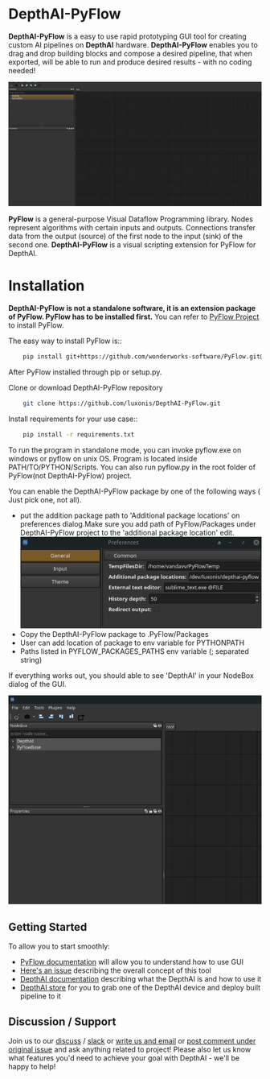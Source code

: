 # DepthAI-PyFlow
**DepthAI-PyFlow** is a easy to use rapid prototyping GUI tool for creating custom AI pipelines on **DepthAI** hardware. 
**DepthAI-PyFlow** enables you to drag and drop building blocks and compose a desired pipeline, that when exported, will be able to run and produce 
desired results - with no coding needed! 

 ![quickdemo](docs/img/demo.gif)

**PyFlow** is a general-purpose Visual Dataflow Programming library. Nodes represent algorithms with certain inputs and outputs. Connections transfer data from the output (source) of the first node to the input (sink) of the second one. **DepthAI-PyFlow** is a visual scripting extension for PyFlow for DepthAI.

# Installation
**DepthAI-PyFlow is not a standalone software, it is an extension package of PyFlow. PyFlow has to be installed first.** You can refer to [PyFlow Project](https://github.com/wonderworks-software/PyFlow)  to install PyFlow.

The easy way to install PyFlow is::
```bash
    pip install git+https://github.com/wonderworks-software/PyFlow.git@master
```

After PyFlow installed through pip or setup.py.

Clone or download DepthAI-PyFlow repository
```bash
    git clone https://github.com/luxonis/DepthAI-PyFlow.git
```
Install requirements for your use case::

```bash
    pip install -r requirements.txt
```

To run the program in standalone mode, you can invoke pyflow.exe on windows or pyflow on unix OS. Program is located inside PATH/TO/PYTHON/Scripts. You can also 
run pyflow.py in the root folder of PyFlow(not DepthAI-PyFlow) project.

You can enable the DepthAI-PyFlow package by one of the following ways ( Just pick one, not all).

- put the addition package path to 'Additional package locations' on preferences dialog.Make sure you add path of PyFlow/Packages under DepthAI-PyFlow project to the 'additional package location' edit.
 ![addpackage](docs/img/preferences.png)
- Copy the DepthAI-PyFlow package to .PyFlow/Packages
- User can add location of package to env variable for PYTHONPATH
- Paths listed in PYFLOW_PACKAGES_PATHS env variable (; separated string)

If everything works out, you should able to see 'DepthAI' in your NodeBox dialog of the GUI.

 ![gui](docs/img/correctconfig.png)


## Getting Started

To allow you to start smoothly:
- [PyFlow documentation](https://pyflow.readthedocs.io/en/latest/) will allow you to understand how to use GUI
- [Here's an issue](https://github.com/luxonis/depthai/issues/136) describing the overall concept of this tool
- [DepthAI documentation](https://docs.luxonis.com/) describing what the DepthAI is and how to use it
- [DepthAI store](https://shop.luxonis.com/) for you to grab one of the DepthAI device and deploy built pipeline to it


## Discussion / Support

Join us to our [discuss](https://discuss.luxonis.com/) / [slack](https://join.slack.com/t/luxonis-community/shared_invite/zt-emg3tas3-C_Q38TI5nZbKUazZdxwvXw) or [write us and email](mailto:support@luxonis.com) or [post comment under original issue](https://github.com/luxonis/depthai/issues/136)
and ask anything related to project! 
Please also let us know what features you'd need to achieve your goal with DepthAI - we'll be happy to help!

